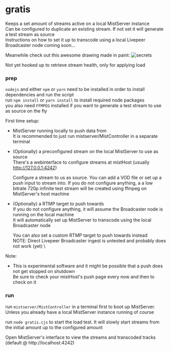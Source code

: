 # gratis
Keeps a set amount of streams active on a local MistServer instance \
Can be configured to duplicate an existing stream. If not set it will generate a test stream as source \
Instructions on how to set it up to transcode using a local Livepeer Broadcaster node coming soon...

Meanwhile check out this awesome drawing made in paint:
![secrets](https://github.com/stronk-dev/gratis/blob/master/images/secrets.png)

Not yet hooked up to retrieve stream health, only for applying load

### prep
`nodejs` and either `npm` or `yarn` need to be installed in order to install dependencies and run the script \
run `npm install` or `yarn install` to install required node packages \
you also need `FFMPEG` installed if you want to generate a test stream to use as source on the fly

First time setup: 
  - MistServer running locally to push data from \
    It is recommended to just run mistserver/MistController in a separate terminal

  - (Optionally) a preconfigured stream on the local MistServer to use as source \
    There's a webinterface to configure streams at mistHost (usually http://127.0.0.1:4242)

    Configure a stream to us as source. You can add a VOD file or set up a push input to stream into. If you do not configure anything, a a low bitrate 720p infinite test stream will be created using ffmpeg on MistServer's host machine

  - (Optionally) a RTMP target to push towards \
    If you do not configure anything, it will assume the Broadcaster node is running on the local machine \
    It will automatically set up MistServer to transcode using the local Broadcaster node

    You can also set a custom RTMP target to push towards instead \
    NOTE: Direct Livepeer Broadcaster ingest is untested and probably does not work (yet) \

Note:
  - This is experimental software and it might be possible that a push does not get stopped on shutdown \
    Be sure to check your mistHost's push page every now and then to check on it
  

### run
run `mistserver/MistController` in a terminal first to boot up MistServer. Unless you already have a local MistServer instance running of course


run `node gratis.cjs` to start the load test. It will slowly start streams from the initial amount up to the configured amount

Open MistServer's interface to view the streams and transcoded tracks (default @ http://localhost:4242)